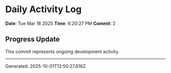 # Daily Activity Log

**Date**: Tue Mar 18 2025
**Time**: 6:20:27 PM
**Commit**: 2

## Progress Update

This commit represents ongoing development activity.

---
Generated: 2025-10-01T12:50:27.816Z
